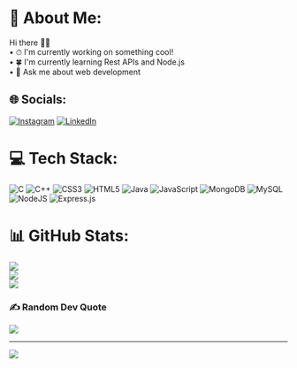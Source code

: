 # 💫 About Me:
Hi there 👋🏻<br>• ⏱ I'm currently working on something cool!<br>• 🍀 I'm currently learning Rest APIs and Node.js<br>• 💬 Ask me about web development


## 🌐 Socials:
[![Instagram](https://img.shields.io/badge/Instagram-%23E4405F.svg?logo=Instagram&logoColor=white)](https://instagram.com/https://instagram.com/rahulrajmehra01) [![LinkedIn](https://img.shields.io/badge/LinkedIn-%230077B5.svg?logo=linkedin&logoColor=white)](https://linkedin.com/in/https://linkedin.com/in/rahulrajmehra01) 

# 💻 Tech Stack:
![C](https://img.shields.io/badge/c-%2300599C.svg?style=flat-square&logo=c&logoColor=white) ![C++](https://img.shields.io/badge/c++-%2300599C.svg?style=flat-square&logo=c%2B%2B&logoColor=white) ![CSS3](https://img.shields.io/badge/css3-%231572B6.svg?style=flat-square&logo=css3&logoColor=white) ![HTML5](https://img.shields.io/badge/html5-%23E34F26.svg?style=flat-square&logo=html5&logoColor=white) ![Java](https://img.shields.io/badge/java-%23ED8B00.svg?style=flat-square&logo=java&logoColor=white) ![JavaScript](https://img.shields.io/badge/javascript-%23323330.svg?style=flat-square&logo=javascript&logoColor=%23F7DF1E) ![MongoDB](https://img.shields.io/badge/MongoDB-%234ea94b.svg?style=flat-square&logo=mongodb&logoColor=white) ![MySQL](https://img.shields.io/badge/mysql-%2300f.svg?style=flat-square&logo=mysql&logoColor=white) ![NodeJS](https://img.shields.io/badge/node.js-6DA55F?style=flat-square&logo=node.js&logoColor=white) ![Express.js](https://img.shields.io/badge/express.js-%23404d59.svg?style=flat-square&logo=express&logoColor=%2361DAFB)
# 📊 GitHub Stats:
![](https://github-readme-stats.vercel.app/api?username=rahulrajmehra01&theme=prussian&hide_border=true&include_all_commits=false&count_private=false)<br/>
![](https://github-readme-streak-stats.herokuapp.com/?user=rahulrajmehra01&theme=prussian&hide_border=true)<br/>
![](https://github-readme-stats.vercel.app/api/top-langs/?username=rahulrajmehra01&theme=prussian&hide_border=true&include_all_commits=false&count_private=false&layout=compact)

### ✍️ Random Dev Quote
![](https://quotes-github-readme.vercel.app/api?type=horizontal&theme=dark)

---
[![](https://visitcount.itsvg.in/api?id=rahulrajmehra01&icon=0&color=12)](https://visitcount.itsvg.in)

<!-- Proudly created with GPRM ( https://gprm.itsvg.in ) -->
